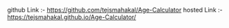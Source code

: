 github Link :- https://github.com/tejsmahakal/Age-Calculator
hosted Link :- https://tejsmahakal.github.io/Age-Calculator/
